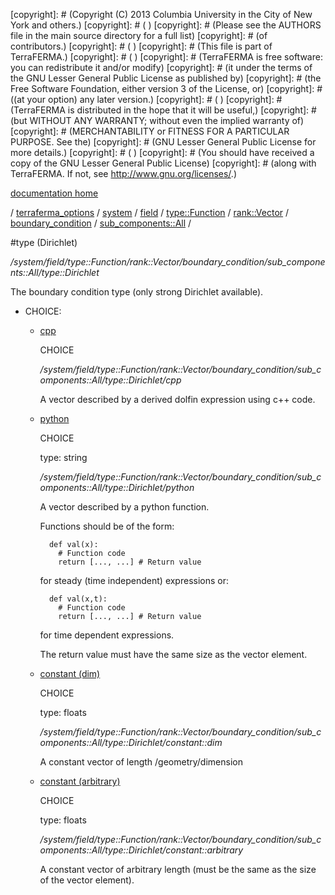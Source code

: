 [copyright]: # (Copyright (C) 2013 Columbia University in the City of New York and others.)
[copyright]: # ( )
[copyright]: # (Please see the AUTHORS file in the main source directory for a full list)
[copyright]: # (of contributors.)
[copyright]: # ( )
[copyright]: # (This file is part of TerraFERMA.)
[copyright]: # ( )
[copyright]: # (TerraFERMA is free software: you can redistribute it and/or modify)
[copyright]: # (it under the terms of the GNU Lesser General Public License as published by)
[copyright]: # (the Free Software Foundation, either version 3 of the License, or)
[copyright]: # ((at your option) any later version.)
[copyright]: # ( )
[copyright]: # (TerraFERMA is distributed in the hope that it will be useful,)
[copyright]: # (but WITHOUT ANY WARRANTY; without even the implied warranty of)
[copyright]: # (MERCHANTABILITY or FITNESS FOR A PARTICULAR PURPOSE. See the)
[copyright]: # (GNU Lesser General Public License for more details.)
[copyright]: # ( )
[copyright]: # (You should have received a copy of the GNU Lesser General Public License)
[copyright]: # (along with TerraFERMA. If not, see <http://www.gnu.org/licenses/>.)

[documentation home](https://github.com/terraferma/terraferma/wiki/Documentation)

/ [terraferma_options](../../../../../../../terraferma_options.md) / [system](../../../../../../system.md) / [field](../../../../../field.md) / [type::Function](../../../../type__Function.md) / [rank::Vector](../../../rank__Vector.md) / [boundary_condition](../../boundary_condition.md) / [sub_components::All](../sub_components__All.md) /

#type (Dirichlet)

*/system/field/type::Function/rank::Vector/boundary_condition/sub_components::All/type::Dirichlet*

The boundary condition type (only strong Dirichlet available).

* CHOICE:
    * [cpp](type__Dirichlet/cpp.md "child")

        CHOICE 

        */system/field/type::Function/rank::Vector/boundary_condition/sub_components::All/type::Dirichlet/cpp*

        A vector described by a derived dolfin expression using c++ code.

    * [python](type__Dirichlet/python.md "child")

        CHOICE 

        type: string

        */system/field/type::Function/rank::Vector/boundary_condition/sub_components::All/type::Dirichlet/python*

        A vector described by a python function.
        
        Functions should be of the form:
        
            def val(x):
              # Function code
              return [..., ...] # Return value
        
         for steady (time independent) expressions or:
        
            def val(x,t):
              # Function code
              return [..., ...] # Return value
        
         for time dependent expressions.
        
        The return value must have the same size as the vector element.

    * [constant (dim)](type__Dirichlet/constant__dim.md "child")

        CHOICE 

        type: floats

        */system/field/type::Function/rank::Vector/boundary_condition/sub_components::All/type::Dirichlet/constant::dim*

        A constant vector of length /geometry/dimension

    * [constant (arbitrary)](type__Dirichlet/constant__arbitrary.md "child")

        CHOICE 

        type: floats

        */system/field/type::Function/rank::Vector/boundary_condition/sub_components::All/type::Dirichlet/constant::arbitrary*

        A constant vector of arbitrary length (must be the same as the size of the vector element).

[autogenerated]: # (This file was automatically generated from the schema file:/home/cwilson/repos/github/TerraFERMA/TerraFERMA/buckettools/schemas/function.rng.)

